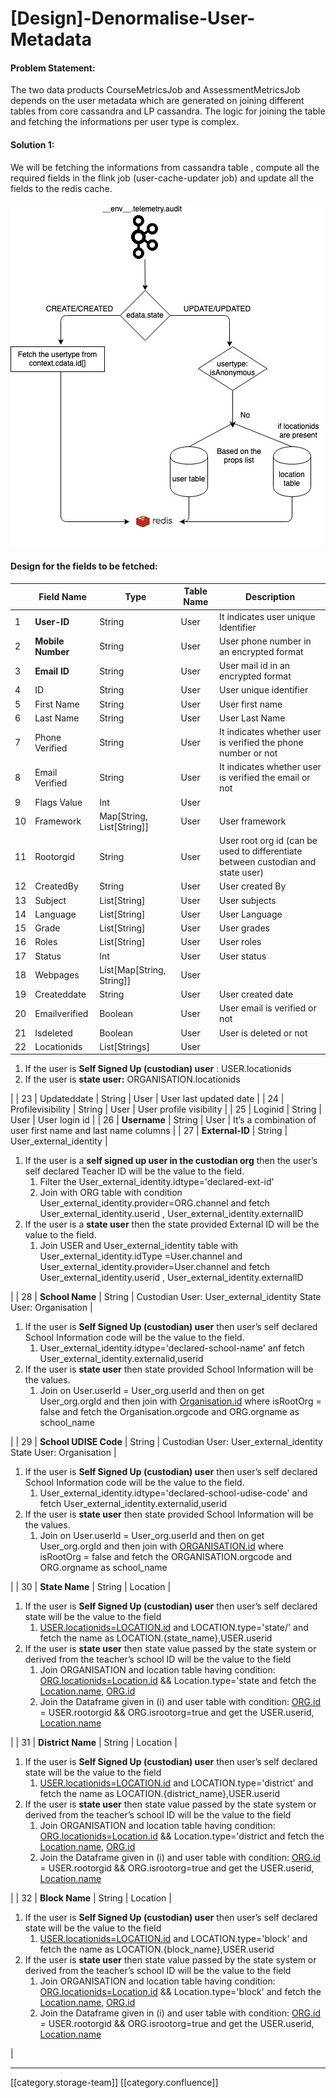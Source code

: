 # \[Design]-Denormalise-User-Metadata

#### Problem Statement:

The two data products CourseMetricsJob and AssessmentMetricsJob depends on the user metadata which are generated on joining different tables from core cassandra and LP cassandra. The logic for joining the table and fetching the informations per user type is complex.

#### Solution 1:

We will be fetching the informations from cassandra table , compute all the required fields in the flink job (user-cache-updater job) and update all the fields to the redis cache.

![](../../../../Analytics/analytics-ob-td-denormdata/images/storage/image-20200629-050537.png)

#### Design for the fields to be fetched:

|    | **Field Name**    | **Type**                    | **Table Name** | **Description**                                                                  |
| -- | ----------------- | --------------------------- | -------------- | -------------------------------------------------------------------------------- |
| 1  | **User-ID**       | String                      | User           | It indicates user unique Identifier                                              |
| 2  | **Mobile Number** | String                      | User           | User phone number in an encrypted format                                         |
| 3  | **Email ID**      | String                      | User           | User mail id in an encrypted format                                              |
| 4  | ID                | String                      | User           | User unique identifier                                                           |
| 5  | First Name        | String                      | User           | User first name                                                                  |
| 6  | Last Name         | String                      | User           | User Last Name                                                                   |
| 7  | Phone Verified    | String                      | User           | It indicates whether user is verified the phone number or not                    |
| 8  | Email Verified    | String                      | User           | It indicates whether user is verified the email or not                           |
| 9  | Flags Value       | Int                         | User           |                                                                                  |
| 10 | Framework         | Map\[String, List\[String]] | User           | User framework                                                                   |
| 11 | Rootorgid         | String                      | User           | User root org id (can be used to differentiate between custodian and state user) |
| 12 | CreatedBy         | String                      | User           | User created By                                                                  |
| 13 | Subject           | List\[String]               | User           | User subjects                                                                    |
| 14 | Language          | List\[String]               | User           | User Language                                                                    |
| 15 | Grade             | List\[String]               | User           | User grades                                                                      |
| 16 | Roles             | List\[String]               | User           | User roles                                                                       |
| 17 | Status            | Int                         | User           | User status                                                                      |
| 18 | Webpages          | List\[Map\[String, String]] | User           |                                                                                  |
| 19 | Createddate       | String                      | User           | User created date                                                                |
| 20 | Emailverified     | Boolean                     | User           | User email is verified or not                                                    |
| 21 | Isdeleted         | Boolean                     | User           | User is deleted or not                                                           |
| 22 | Locationids       | List\[Strings]              | User           |                                                                                  |

1. If the user is **Self Signed Up (custodian) user** : USER.locationids
2. If the user is **state user:** ORGANISATION.locationids

\| | 23 | Updateddate | String | User | User last updated date | | 24 | Profilevisibility | String | User | User profile visibility | | 25 | Loginid | String | User | User login id | | 26 | **Username** | String | User | It’s a combination of user first name and last name columns | | 27 | **External-ID** | String | User\_external\_identity |

1. If the user is a **self signed up user in the custodian org** then the user’s self declared Teacher ID will be the value to the field.
   1. &#x20;Filter the User\_external\_identity.idtype='declared-ext-id'
   2. Join with ORG table with condition User\_external\_identity.provider=ORG.channel and fetch User\_external\_identity.userid , User\_external\_identity.externalID
2. If the user is a **state user** then the state provided External ID will be the value to the field.
   1. Join USER and User\_external\_identity table with User\_external\_identity.idType =User.channel and User\_external\_identity.provider=User.channel and fetch User\_external\_identity.userid , User\_external\_identity.externalID

\| | 28 | **School Name** | String | Custodian User: User\_external\_identity State User: Organisation |

1. If the user is **Self Signed Up (custodian) user** then user’s self declared School Information code will be the value to the field.
   1. User\_external\_identity.idtype='declared-school-name' anf fetch User\_external\_identity.externalid,userid
2. If the user is **state user** then state provided School Information will be the values.
   1. Join on User.userId = User\_org.userId and then on get User\_org.orgId and then join with [Organisation.id](http://organisation.id) where isRootOrg = false and fetch the Organisation.orgcode and ORG.orgname as school\_name

\| | 29 | **School UDISE Code** | String | Custodian User: User\_external\_identity State User: Organisation |

1. If the user is **Self Signed Up (custodian) user** then user’s self declared School Information code will be the value to the field.
   1. User\_external\_identity.idtype='declared-school-udise-code' and fetch User\_external\_identity.externalid,userid
2. If the user is **state user** then state provided School Information will be the values.
   1. Join on User.userId = User\_org.userId and then on get User\_org.orgId and then join with [ORGANISATION.id](http://organisation.id) where isRootOrg = false and fetch the ORGANISATION.orgcode and ORG.orgname as school\_name

\| | 30 | **State Name** | String | Location |

1. If the user is **Self Signed Up (custodian) user** then user’s self declared state will be the value to the field
   1. [USER.locationids=LOCATION.id](http://user.locationids=location.id) and LOCATION.type='state/' and fetch the name as LOCATION.{state\_name},USER.userid
2. If the user is **state user** then state value passed by the state system or derived from the teacher’s school ID will be the value to the field
   1. Join ORGANISATION and location table having condition: [ORG.locationids=Location.id](http://org.locationids=location.id) && Location.type='state and fetch the [Location.name](http://location.name), [ORG.id](http://org.id)
   2. Join the Dataframe given in (i) and user table with condition: [ORG.id](http://org.id) = USER.rootorgid && ORG.isrootorg=true and get the USER.userid, [Location.name](http://location.name)

\| | 31 | **District Name** | String | Location |

1. If the user is **Self Signed Up (custodian) user** then user’s self declared state will be the value to the field
   1. [USER.locationids=LOCATION.id](http://user.locationids=location.id) and LOCATION.type='district' and fetch the name as LOCATION.{district\_name},USER.userid
2. If the user is **state user** then state value passed by the state system or derived from the teacher’s school ID will be the value to the field
   1. Join ORGANISATION and location table having condition: [ORG.locationids=Location.id](http://org.locationids=location.id) && Location.type='district and fetch the [Location.name](http://location.name), [ORG.id](http://org.id)
   2. Join the Dataframe given in (i) and user table with condition: [ORG.id](http://org.id) = USER.rootorgid && ORG.isrootorg=true and get the USER.userid, [Location.name](http://location.name)

\| | 32 | **Block Name** | String | Location |

1. If the user is **Self Signed Up (custodian) user** then user’s self declared state will be the value to the field
   1. [USER.locationids=LOCATION.id](http://user.locationids=location.id) and LOCATION.type='block' and fetch the name as LOCATION.{block\_name},USER.userid
2. If the user is **state user** then state value passed by the state system or derived from the teacher’s school ID will be the value to the field
   1. Join ORGANISATION and location table having condition: [ORG.locationids=Location.id](http://org.locationids=location.id) && Location.type='block' and fetch the [Location.name](http://location.name), [ORG.id](http://org.id)
   2. Join the Dataframe given in (i) and user table with condition: [ORG.id](http://org.id) = USER.rootorgid && ORG.isrootorg=true and get the USER.userid, [Location.name](http://location.name)

|

***

\[\[category.storage-team]] \[\[category.confluence]]
